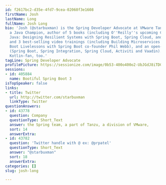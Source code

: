 ```yaml
---
id: f2617bc2-d35e-4fd7-9cea-02060f3e1608
firstName: Josh
lastName: Long
fullName: Josh Long
bio: 'Josh (@starbuxman) is the Spring Developer Advocate at VMware Tanzu. Josh is
  a Java Champion, author of 5 books (including O''Reilly''s upcoming Cloud Native
  Java: Designing Resilient Systems with Spring Boot, Spring Cloud, and Cloud Foundry)
  and 3 best-selling video trainings (including Building Microservices with Spring
  Boot Livelessons with Spring Boot co-founder Phil Webb), and an open-source contributor
  (Spring Boot, Spring Integration, Spring Cloud, Activiti and Vaadin). He is a huge
  Kotlin-fan, too.'
tagLine: Spring Developer Advocate
profilePicture: https://sessionize.com/image/0b53-400o400o2-UbJGdJ8iTDGqT9JLad1M84.jpg
sessions:
- id: 405884
  name: Bootiful Spring Boot 3
isTopSpeaker: false
links:
- title: Twitter
  url: http://twitter.com/starbuxman
  linkType: Twitter
questionAnswers:
- id: 43778
  question: Company
  questionType: Short_Text
  answer: the Spring team, a part of Tanzu, a division of VMware,
  sort: 14
  answerExtra: 
- id: 43782
  question: 'Twitter handle with @ ex: @prpatel'
  questionType: Short_Text
  answer: "@starbuxman"
  sort: 18
  answerExtra: 
categories: []
slug: josh-long

---
```

